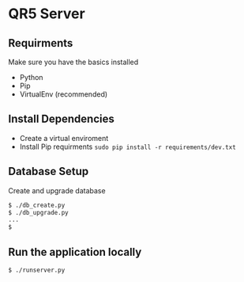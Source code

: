 # QR5 Server

## Requirments

Make sure you have the basics installed

- Python
- Pip
- VirtualEnv (recommended)

## Install Dependencies

- Create a virtual enviroment
- Install Pip requirments `sudo pip install -r requirements/dev.txt`

## Database Setup

Create and upgrade database

```bash
$ ./db_create.py
$ ./db_upgrade.py
...
$
```

## Run the application locally

```bash
$ ./runserver.py
```

